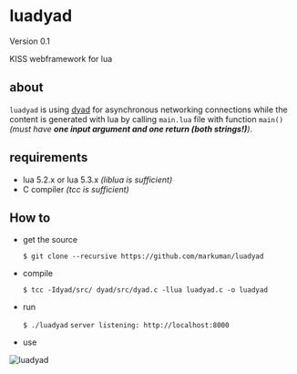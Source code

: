 # luadyad

Version 0.1

KISS webframework for lua

## about

`luadyad` is using [dyad](https://github.com/rxi/dyad) for asynchronous networking connections while the content is generated with lua by calling `main.lua` file with function `main()` _(must have **one input argument and one return (both strings!)**)_.

## requirements


* lua 5.2.x or lua 5.3.x _(liblua is sufficient)_
* C compiler _(tcc is sufficient)_


## How to

* get the source


    `$ git clone --recursive https://github.com/markuman/luadyad`


* compile


    `$ tcc -Idyad/src/ dyad/src/dyad.c -llua luadyad.c -o luadyad`


* run


    `$ ./luadyad`
    `server listening: http://localhost:8000`


* use

![luadyad](https://raw.githubusercontent.com/markuman/luadyad/master/doc/helloworld.jpg "luadyad hello world")


